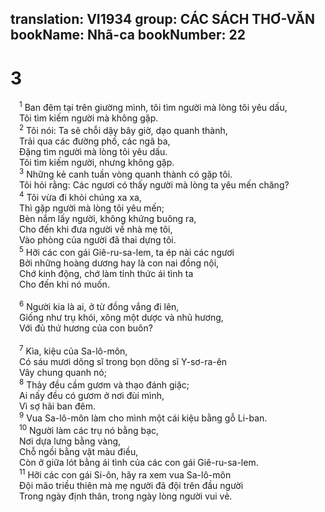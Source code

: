 translation: VI1934
group: CÁC SÁCH THƠ-VĂN
bookName: Nhã-ca 
bookNumber: 22
-------

<div class="title"><h1>3</h1></div>
<span class="verse nha_3_1"> <sup>1</sup> Ban đêm tại trên giường mình, tôi tìm người mà lòng tôi yêu dấu, <br/> Tôi tìm kiếm người mà không gặp. <br/></span>
<span class="verse nha_3_2"> <sup>2</sup> Tôi nói: Ta sẽ chỗi dậy bây giờ, dạo quanh thành, <br/> Trải qua các đường phố, các ngã ba, <br/> Đặng tìm người mà lòng tôi yêu dấu. <br/> Tôi tìm kiếm người, nhưng không gặp. <br/></span>
<span class="verse nha_3_3"> <sup>3</sup> Những kẻ canh tuần vòng quanh thành có gặp tôi. <br/> Tôi hỏi rằng: Các ngươi có thấy người mà lòng ta yêu mến chăng? <br/></span>
<span class="verse nha_3_4"> <sup>4</sup> Tôi vừa đi khỏi chúng xa xa, <br/> Thì gặp người mà lòng tôi yêu mến; <br/> Bèn nắm lấy người, không khứng buông ra, <br/> Cho đến khi đưa người về nhà mẹ tôi, <br/> Vào phòng của người đã thai dựng tôi. <br/></span>
<span class="verse nha_3_5"> <sup>5</sup> Hỡi các con gái Giê-ru-sa-lem, ta ép nài các ngươi <br/> Bởi những hoàng dương hay là con nai đồng nội, <br/> Chớ kinh động, chớ làm tỉnh thức ái tình ta <br/> Cho đến khi nó muốn. <br/> <br/></span>
<span class="verse nha_3_6"> <sup>6</sup> Người kia là ai, ở từ đồng vắng đi lên, <br/> Giống như trụ khói, xông một dược và nhũ hương, <br/> Với đủ thứ hương của con buôn? <br/> <br/></span>
<span class="verse nha_3_7"> <sup>7</sup> Kìa, kiệu của Sa-lô-môn, <br/> Có sáu mươi dõng sĩ trong bọn dõng sĩ Y-sơ-ra-ên <br/> Vây chung quanh nó; <br/></span>
<span class="verse nha_3_8"> <sup>8</sup> Thảy đều cầm gươm và thạo đánh giặc; <br/> Ai nấy đều có gươm ở nơi đùi mình, <br/> Vì sợ hãi ban đêm. <br/></span>
<span class="verse nha_3_9"> <sup>9</sup> Vua Sa-lô-môn làm cho mình một cái kiệu bằng gỗ Li-ban. <br/></span>
<span class="verse nha_3_10"> <sup>10</sup> Người làm các trụ nó bằng bạc, <br/> Nơi dựa lưng bằng vàng, <br/> Chỗ ngồi bằng vật màu điều, <br/> Còn ở giữa lót bằng ái tình của các con gái Giê-ru-sa-lem. <br/></span>
<span class="verse nha_3_11"> <sup>11</sup> Hỡi các con gái Si-ôn, hãy ra xem vua Sa-lô-môn <br/> Đội mão triều thiên mà mẹ người đã đội trên đầu người <br/> Trong ngày định thân, trong ngày lòng người vui vẻ. <br/> <br/></span>
